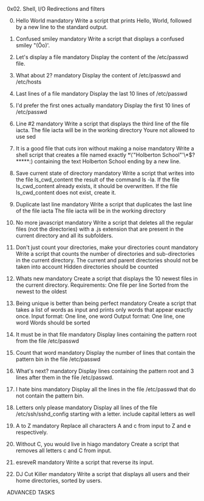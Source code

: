 0x02. Shell, I/O Redirections and filters

0. Hello World mandatory
Write a script that prints Hello, World, followed by a new line to the standard output.

1. Confused smiley mandatory
Write a script that displays a confused smiley "(Ôo)'.

2. Let's display a file mandatory
Display the content of the /etc/passwd file.

3. What about 2? mandatory
Display the content of /etc/passwd and /etc/hosts

4. Last lines of a file mandatory
Display the last 10 lines of /etc/passwd

5. I'd prefer the first ones actually mandatory
Display the first 10 lines of /etc/passwd

6. Line #2 mandatory
Write a script that displays the third line of the file iacta.
The file iacta will be in the working directory
Youre not allowed to use sed

7. It is a good file that cuts iron without making a noise mandatory
Write a shell script that creates a file named exactly \*\\'"Holberton School"\'\\*$\?\*\*\*\*\*:) containing the text Holberton School ending by a new line.

8. Save current state of directory mandatory
Write a script that writes into the file ls_cwd_content the result of the command ls -la. If the file ls_cwd_content already exists, it should be overwritten. If the file ls_cwd_content does not exist, create it.

9. Duplicate last line mandatory
Write a script that duplicates the last line of the file iacta
The file iacta will be in the working directory

10. No more javascript mandatory
Write a script that deletes all the regular files (not the directories) with a .js extension that are present in the current directory and all its subfolders.

11. Don't just count your directories, make your directories count mandatory
Write a script that counts the number of directories and sub-directories in the current directory.
The current and parent directories should not be taken into account
Hidden directories should be counted

12. Whats new mandatory
Create a script that displays the 10 newest files in the current directory.
Requirements:
One file per line
Sorted from the newest to the oldest

13. Being unique is better than being perfect mandatory
Create a script that takes a list of words as input and prints only words that appear exactly once.
Input format: One line, one word
Output format: One line, one word
Words should be sorted

14. It must be in that file mandatory
Display lines containing the pattern root from the file /etc/passwd

15. Count that word mandatory
Display the number of lines that contain the pattern bin in the file /etc/passwd

16. What's next? mandatory
Display lines containing the pattern root and 3 lines after them in the file /etc/passwd.

17. I hate bins mandatory
Display all the lines in the file /etc/passwd that do not contain the pattern bin.

18. Letters only please mandatory
Display all lines of the file /etc/ssh/sshd_config starting with a letter.
include capital letters as well

19. A to Z mandatory
Replace all characters A and c from input to Z and e respectively.

20. Without C, you would live in hiago mandatory
Create a script that removes all letters c and C from input.

21. esreveR mandatory
Write a script that reverse its input.

22. DJ Cut Killer mandatory
Write a script that displays all users and their home directories, sorted by users.


ADVANCED TASKS